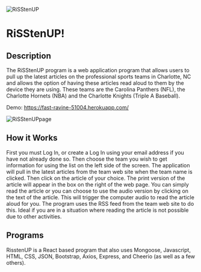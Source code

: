 ![RiSStenUP](https://user-images.githubusercontent.com/51678140/71005169-2dec9100-20b1-11ea-86c5-586b0c1e22e6.png)

# RiSStenUP!

## Description
The RiSStenUP program is a web application program that allows users to pull up the latest articles on the professional sports teams in Charlotte, NC and allows the option of having these articles read aloud to them by the device they are using. These teams are the Carolina Panthers (NFL), the Charlotte Hornets (NBA) and the Charlotte Knights (Triple A Baseball).

Demo: https://fast-ravine-51004.herokuapp.com/

![RiSStenUPpage](https://user-images.githubusercontent.com/51678140/71005282-68562e00-20b1-11ea-87d1-f93b92fe4c38.jpg)

## How it Works

First you must Log In, or create a Log In using your email address if you have not already done so. Then choose the team you wish to get information for using the list on the left side of the screen. The application will pull in the latest articles from the team web site when the team name is clicked. Then click on the article of your choice. The print version of the article will appear in the box on the right of the web page. You can simply read the article or you can choose to use the audio version by clicking on the text of the article. This will trigger the computer audio to read the article aloud for you. The program uses the RSS feed from the team web site to do this. Ideal if you are in a situation where reading the article is not possible due to other activities.

## Programs

RisstenUP is a React based program that also uses Mongoose, Javascript, HTML, CSS, JSON, Bootstrap, Axios, Express, and Cheerio (as well as a few others).
